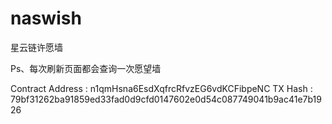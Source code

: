 # naswish
星云链许愿墙

Ps、每次刷新页面都会查询一次愿望墙



Contract Address : n1qmHsna6EsdXqfrcRfvzEG6vdKCFibpeNC
TX Hash : 79bf31262ba91859ed33fad0d9cfd0147602e0d54c087749041b9ac41e7b1926


